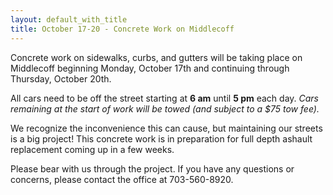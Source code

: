 ```yaml
---
layout: default_with_title
title: October 17-20 - Concrete Work on Middlecoff
---
```


Concrete work on sidewalks, curbs, and gutters will be taking place on Middlecoff beginning Monday, October 17th 
and continuing through Thursday, October 20th.

All cars need to be off the street starting at **6 am** until **5 pm** each day.
_Cars remaining at the start of work will be towed (and subject to a $75 tow fee)._

We recognize the inconvenience this can cause, but maintaining our streets is a big project!
This concrete work is in preparation for full depth ashault replacement coming up in a few weeks.

Please bear with us through the project.  If you have any questions or concerns, please contact the office at 703-560-8920.
